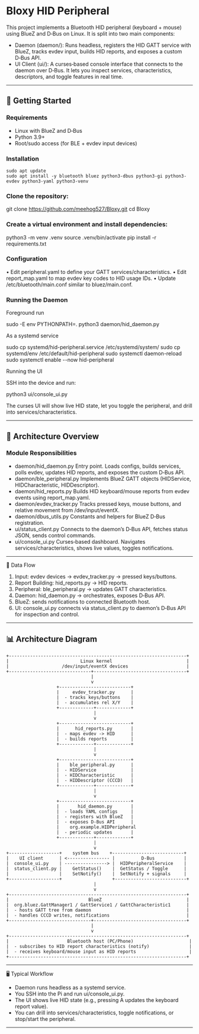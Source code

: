 # Bloxy HID Peripheral

This project implements a Bluetooth HID peripheral (keyboard + mouse) using BlueZ and D‑Bus on Linux.
It is split into two main components:

- Daemon (daemon/): Runs headless, registers the HID GATT service with BlueZ, tracks evdev input, builds HID reports, and exposes a custom D‑Bus API.
- UI Client (ui/): A curses‑based console interface that connects to the daemon over D‑Bus. It lets you inspect services, characteristics, descriptors, and toggle features in real time.


---

## 🚀 Getting Started

### Requirements

- Linux with BlueZ and D‑Bus
- Python 3.9+
- Root/sudo access (for BLE + evdev input devices)


### Installation
```
sudo apt update
sudo apt install -y bluetooth bluez python3-dbus python3-gi python3-evdev python3-yaml python3-venv
```

### Clone the repository:

git clone https://github.com/meehog527/Bloxy.git
cd Bloxy


### Create a virtual environment and install dependencies:

python3 -m venv .venv
source .venv/bin/activate
pip install -r requirements.txt


### Configuration

• Edit peripheral.yaml to define your GATT services/characteristics.
• Edit report_map.yaml to map evdev key codes to HID usage IDs.
• Update /etc/bluetooth/main.conf similar to bluez/main.conf.


### Running the Daemon

Foreground run

sudo -E env PYTHONPATH=. python3 daemon/hid_daemon.py


As a systemd service

sudo cp systemd/hid-peripheral.service /etc/systemd/system/
sudo cp systemd/env /etc/default/hid-peripheral
sudo systemctl daemon-reload
sudo systemctl enable --now hid-peripheral


Running the UI

SSH into the device and run:

python3 ui/console_ui.py


The curses UI will show live HID state, let you toggle the peripheral, and drill into services/characteristics.

---

## 🧩 Architecture Overview

### Module Responsibilities

- daemon/hid_daemon.py
Entry point. Loads configs, builds services, polls evdev, updates HID reports, and exposes the custom D‑Bus API.
- daemon/ble_peripheral.py
Implements BlueZ GATT objects (HIDService, HIDCharacteristic, HIDDescriptor).
- daemon/hid_reports.py
Builds HID keyboard/mouse reports from evdev events using report_map.yaml.
- daemon/evdev_tracker.py
Tracks pressed keys, mouse buttons, and relative movement from /dev/input/eventX.
- daemon/dbus_utils.py
Constants and helpers for BlueZ D‑Bus registration.
- ui/status_client.py
Connects to the daemon’s D‑Bus API, fetches status JSON, sends control commands.
- ui/console_ui.py
Curses‑based dashboard. Navigates services/characteristics, shows live values, toggles notifications.


---

🔄 Data Flow

1. Input: evdev devices → evdev_tracker.py → pressed keys/buttons.
2. Report Building: hid_reports.py → HID reports.
3. Peripheral: ble_peripheral.py → updates GATT characteristics.
4. Daemon: hid_daemon.py → orchestrates, exposes D‑Bus API.
5. BlueZ: sends notifications to connected Bluetooth host.
6. UI: console_ui.py connects via status_client.py to daemon’s D‑Bus API for inspection and control.


---

## 📊 Architecture Diagram

```
+-------------------------------------------------------------------+
|                           Linux kernel                            |
|                    /dev/input/eventX devices                      |
+-------------------------------+-----------------------------------+
                                |
                                v
                   +---------------------------+
                   |     evdev_tracker.py      |
                   |  - tracks keys/buttons    |
                   |  - accumulates rel X/Y    |
                   +-------------+-------------+
                                 |
                                 v
                   +---------------------------+
                   |      hid_reports.py       |
                   |  - maps evdev -> HID      |
                   |  - builds reports         |
                   +-------------+-------------+
                                 |
                                 v
                   +---------------------------+
                   |    ble_peripheral.py      |
                   |  - HIDService             |
                   |  - HIDCharacteristic      |
                   |  - HIDDescriptor (CCCD)   |
                   +-------------+-------------+
                                 |
                                 v
                   +---------------------------+
                   |       hid_daemon.py       |
                   |  - loads YAML configs     |
                   |  - registers with BlueZ   |
                   |  - exposes D-Bus API      |
                   |    org.example.HIDPeripheral
                   |  - periodic updates       |
                   +-------------+-------------+
                                 |
                                 v
+-------------------+    system bus    +---------------------------+
|    UI client      | <---------------- |          D-Bus           |
|  console_ui.py    | ----------------> |  HIDPeripheralService    |
|  status_client.py |    GetStatus()    |  GetStatus / Toggle      |
|                   |    SetNotify()    |  SetNotify + signals     |
+-------------------+                   +---------------------------+
                                 |
                                 v
+-------------------------------------------------------------------+
|                              BlueZ                                |
|  org.bluez.GattManager1 / GattService1 / GattCharacteristic1      |
|  - hosts GATT tree from daemon                                    |
|  - handles CCCD writes, notifications                             |
+-------------------------------+-----------------------------------+
                                |
                                v
+-------------------------------------------------------------------+
|                      Bluetooth host (PC/Phone)                     |
|  - subscribes to HID report characteristics (notify)               |
|  - receives keyboard/mouse input as HID reports                    |
+-------------------------------------------------------------------+

```


---

🖥️ Typical Workflow

- Daemon runs headless as a systemd service.
- You SSH into the Pi and run ui/console_ui.py.
- The UI shows live HID state (e.g., pressing A updates the keyboard report value).
- You can drill into services/characteristics, toggle notifications, or stop/start the peripheral.


---